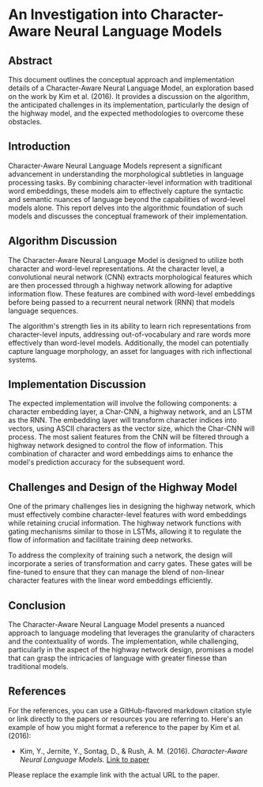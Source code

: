 # An Investigation into Character-Aware Neural Language Models

## Abstract
This document outlines the conceptual approach and implementation details of a Character-Aware Neural Language Model, an exploration based on the work by Kim et al. (2016). It provides a discussion on the algorithm, the anticipated challenges in its implementation, particularly the design of the highway model, and the expected methodologies to overcome these obstacles.

## Introduction
Character-Aware Neural Language Models represent a significant advancement in understanding the morphological subtleties in language processing tasks. By combining character-level information with traditional word embeddings, these models aim to effectively capture the syntactic and semantic nuances of language beyond the capabilities of word-level models alone. This report delves into the algorithmic foundation of such models and discusses the conceptual framework of their implementation.

## Algorithm Discussion
The Character-Aware Neural Language Model is designed to utilize both character and word-level representations. At the character level, a convolutional neural network (CNN) extracts morphological features which are then processed through a highway network allowing for adaptive information flow. These features are combined with word-level embeddings before being passed to a recurrent neural network (RNN) that models language sequences.

The algorithm's strength lies in its ability to learn rich representations from character-level inputs, addressing out-of-vocabulary and rare words more effectively than word-level models. Additionally, the model can potentially capture language morphology, an asset for languages with rich inflectional systems.

## Implementation Discussion
The expected implementation will involve the following components: a character embedding layer, a Char-CNN, a highway network, and an LSTM as the RNN. The embedding layer will transform character indices into vectors, using ASCII characters as the vector size, which the Char-CNN will process. The most salient features from the CNN will be filtered through a highway network designed to control the flow of information. This combination of character and word embeddings aims to enhance the model's prediction accuracy for the subsequent word.

## Challenges and Design of the Highway Model
One of the primary challenges lies in designing the highway network, which must effectively combine character-level features with word embeddings while retaining crucial information. The highway network functions with gating mechanisms similar to those in LSTMs, allowing it to regulate the flow of information and facilitate training deep networks.

To address the complexity of training such a network, the design will incorporate a series of transformation and carry gates. These gates will be fine-tuned to ensure that they can manage the blend of non-linear character features with the linear word embeddings efficiently.

## Conclusion
The Character-Aware Neural Language Model presents a nuanced approach to language modeling that leverages the granularity of characters and the contextuality of words. The implementation, while challenging, particularly in the aspect of the highway network design, promises a model that can grasp the intricacies of language with greater finesse than traditional models.

## References
For the references, you can use a GitHub-flavored markdown citation style or link directly to the papers or resources you are referring to. Here's an example of how you might format a reference to the paper by Kim et al. (2016):

- Kim, Y., Jernite, Y., Sontag, D., & Rush, A. M. (2016). *Character-Aware Neural Language Models.* [Link to paper](http://example.com/)

Please replace the example link with the actual URL to the paper.
